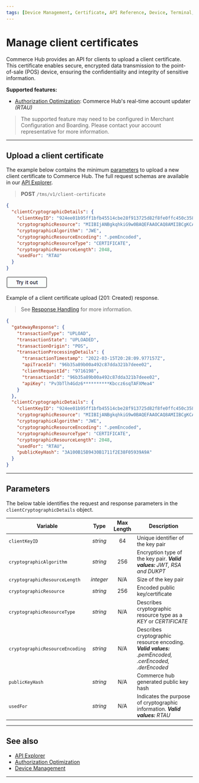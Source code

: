 ```yaml
---
tags: [Device Management, Certificate, API Reference, Device, Terminal, Point-of-Sale]
---
```


# Manage client certificates

Commerce Hub provides an API for clients to upload a client certificate. This certificate enables secure, encrypted data transmission to the point-of-sale (POS) device, ensuring the confidentiality and integrity of sensitive information.

**Supported features:**

- [Authorization Optimization](?path=docs/Resources/Guides/Authorizations/Auth-Optimization.md): Commerce Hub's real-time account updater *(RTAU)*

<!-- theme: info -->
> The supported feature may need to be configured in Merchant Configuration and Boarding. Please contact your account representative for more information.

---

## Upload a client certificate

<!--
type: tab
titles: Request, Response
-->

The example below contains the minimum [parameters](#parameters) to upload a new client certificate to Commerce Hub. The full request schemas are available in our [API Explorer](../api/?type=post&path=/tms/v1/pos-decision-table).

<!-- theme: success -->
> **POST** `/tms/v1/client-certificate`

```json
{
  "clientCryptographicDetails": {
    "clientKeyID": "924ee01b95ff1bfb45514cbe28f913725d82f8fe0ffc450c3582b00bc4b.....",
    "cryptographicResource": "MIIBIjANBgkqhkiG9w0BAQEFAAOCAQ8AMIIBCgKCAQEAuDjOPaWa......",
    "cryptographicAlgorithm": "JWE",
    "cryptographicResourceEncoding": ".pemEncoded",
    "cryptographicResourceType": "CERTIFICATE",
    "cryptographicResourceLength": 2048,
    "usedFor": "RTAU"
  }
}
```

[![Try it out](../../../../assets/images/button.png)](../api/?type=post&path=/tms/v1/pos-decision-table)

<!--
type: tab
-->

Example of a client certificate upload (201: Created) response.

<!-- theme: info -->
> See [Response Handling](?path=docs/Resources/Guides/Response-Codes/Response-Handling.md) for more information.

```json
{
  "gatewayResponse": {
    "transactionType": "UPLOAD",
    "transactionState": "UPLOADED",
    "transactionOrigin": "POS",
    "transactionProcessingDetails": {
      "transactionTimestamp": "2022-03-15T20:28:09.977157Z",
      "apiTraceId": "96b35a89b00a492c87dda321b7deee02",
      "clientRequestId": "9716198",
      "transactionId": "96b35a89b00a492c87dda321b7deee02",
      "apiKey": "Pv3bTlh4Gdz6**********Kbccz6sqTAFXMea4"
    }
  },
  "clientCryptographicDetails": {
    "clientKeyID": "924ee01b95ff1bfb45514cbe28f913725d82f8fe0ffc450c3582b00bc4b8414d",
    "cryptographicResource": "MIIBIjANBgkqhkiG9w0BAQEFAAOCAQ8AMIIBCgKCAQEAuDjOPaWa......",
    "cryptographicAlgorithm": "JWE",
    "cryptographicResourceEncoding": ".pemEncoded",
    "cryptographicResourceType": "CERTIFICATE",
    "cryptographicResourceLength": 2048,
    "usedFor": "RTAU",
    "publicKeyHash": "3A100B15B9430B1711f2E38F05939A9A"
  }
}
```

<!-- type: tab-end -->

---

## Parameters

<!--
type: tab
titles: clientCryptographicDetails
-->

The below table identifies the request and response parameters in the `clientCryptographicDetails` object.

| Variable | Type | Max Length | Description |
| ----- | :-----: | :-----: | ----- |
| `clientKeyID` | *string* | 64 | Unique identifier of the key pair |
| `cryptographicAlgorithm` | *string* | 256 | Encryption type of the key pair. ***Valid values:** JWT, RSA and DUKPT* |
| `cryptographicResourceLength` | *integer* | N/A | Size of the key pair |
| `cryptographicResource` | *string* | 256 | Encoded public key/certificate |
| `cryptographicResourceType` | *string* | N/A | Describes cryptographic resource type as a *KEY* or *CERTIFICATE* |
| `cryptographicResourceEncoding` | *string* | N/A | Describes cryptographic resource encoding. ***Valid values:** .pemEncoded, .cerEncoded, .derEncoded* |
| `publicKeyHash` | *string* | N/A | Commerce hub generated public key hash |
| `usedFor` | *string* | N/A | Indicates the purpose of cryptographic information. ***Valid values:** RTAU* |

<!-- type: tab-end -->

---

## See also

- [API Explorer](../api/?type=post&path=/tms/v1/pos-decision-table)
- [Authorization Optimization](?path=docs/Resources/Guides/Authorizations/Auth-Optimization.md)
- [Device Management](?path=docs/Resources/API-Documents/Device-Management/Device-Management.md)

---

